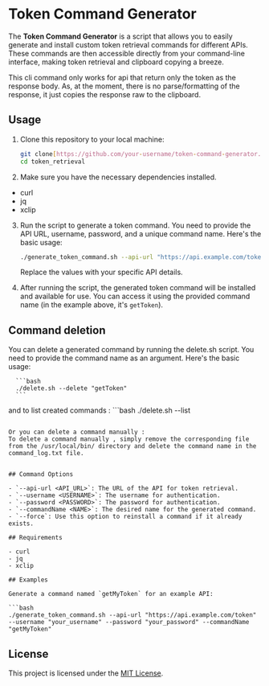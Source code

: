 # Token Command Generator

The **Token Command Generator** is a script that allows you to easily generate and install custom token retrieval commands for different APIs. These commands are then accessible directly from your command-line interface, making token retrieval and clipboard copying a breeze.

This cli command only works for api that return only the token as the response body. As, at the moment, there is no parse/formatting of the response, it just copies the response raw to the clipboard.

## Usage

1. Clone this repository to your local machine:

   ```bash
   git clone[https://github.com/your-username/token-command-generator.git](https://github.com/gjustoo/token_retrieval)
   cd token_retrieval
   ```

2. Make sure you have the necessary dependencies installed.
- curl
- jq
- xclip
3. Run the script to generate a token command. You need to provide the API URL, username, password, and a unique command name. Here's the basic usage:

   ```bash
   ./generate_token_command.sh --api-url "https://api.example.com/token" --username "your_username" --password "your_password" --commandName "getToken"
   ```

   Replace the values with your specific API details.

4. After running the script, the generated token command will be installed and available for use. You can access it using the provided command name (in the example above, it's `getToken`).

## Command deletion 

   You can delete a generated command by running the delete.sh script. You need to provide the command name as an argument. Here's the basic usage:

      ```bash
      ./delete.sh --delete "getToken"
      ```
   and to list created commands :
      ```bash
      ./delete.sh --list
   ``` 

   Or you can delete a command manually : 
   To delete a command manually , simply remove the corresponding file from the /usr/local/bin/ directory and delete the command name in the command_log.txt file.


## Command Options

- `--api-url <API_URL>`: The URL of the API for token retrieval.
- `--username <USERNAME>`: The username for authentication.
- `--password <PASSWORD>`: The password for authentication.
- `--commandName <NAME>`: The desired name for the generated command.
- `--force`: Use this option to reinstall a command if it already exists.

## Requirements

- curl
- jq
- xclip

## Examples

Generate a command named `getMyToken` for an example API:

```bash
./generate_token_command.sh --api-url "https://api.example.com/token" --username "your_username" --password "your_password" --commandName "getMyToken"
```

## License

This project is licensed under the [MIT License](LICENSE).
